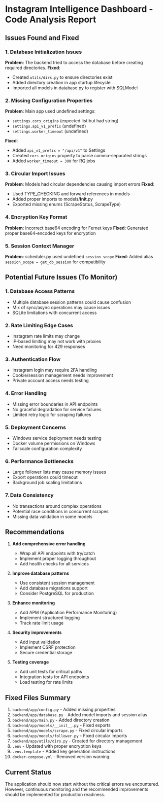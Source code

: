 # Instagram Intelligence Dashboard - Code Analysis Report

## Issues Found and Fixed

### 1. Database Initialization Issues
**Problem**: The backend tried to access the database before creating required directories.
**Fixed**: 
- Created `utils/dirs.py` to ensure directories exist
- Added directory creation in app startup lifecycle
- Imported all models in database.py to register with SQLModel

### 2. Missing Configuration Properties
**Problem**: Main app used undefined settings:
- `settings.cors_origins` (expected list but had string)
- `settings.api_v1_prefix` (undefined)
- `settings.worker_timeout` (undefined)

**Fixed**:
- Added `api_v1_prefix = "/api/v1"` to Settings
- Created `cors_origins` property to parse comma-separated strings
- Added `worker_timeout = 300` for RQ jobs

### 3. Circular Import Issues
**Problem**: Models had circular dependencies causing import errors
**Fixed**: 
- Used TYPE_CHECKING and forward references in models
- Added proper imports to models/__init__.py
- Exported missing enums (ScrapeStatus, ScrapeType)

### 4. Encryption Key Format
**Problem**: Incorrect base64 encoding for Fernet keys
**Fixed**: Generated proper base64-encoded keys for encryption

### 5. Session Context Manager
**Problem**: scheduler.py used undefined `session_scope`
**Fixed**: Added alias `session_scope = get_db_session` for compatibility

## Potential Future Issues (To Monitor)

### 1. Database Access Patterns
- Multiple database session patterns could cause confusion
- Mix of sync/async operations may cause issues
- SQLite limitations with concurrent access

### 2. Rate Limiting Edge Cases
- Instagram rate limits may change
- IP-based limiting may not work with proxies
- Need monitoring for 429 responses

### 3. Authentication Flow
- Instagram login may require 2FA handling
- Cookie/session management needs improvement
- Private account access needs testing

### 4. Error Handling
- Missing error boundaries in API endpoints
- No graceful degradation for service failures
- Limited retry logic for scraping failures

### 5. Deployment Concerns
- Windows service deployment needs testing
- Docker volume permissions on Windows
- Tailscale configuration complexity

### 6. Performance Bottlenecks
- Large follower lists may cause memory issues
- Export operations could timeout
- Background job scaling limitations

### 7. Data Consistency
- No transactions around complex operations
- Potential race conditions in concurrent scrapes
- Missing data validation in some models

## Recommendations

1. **Add comprehensive error handling**
   - Wrap all API endpoints with try/catch
   - Implement proper logging throughout
   - Add health checks for all services

2. **Improve database patterns**
   - Use consistent session management
   - Add database migrations support
   - Consider PostgreSQL for production

3. **Enhance monitoring**
   - Add APM (Application Performance Monitoring)
   - Implement structured logging
   - Track rate limit usage

4. **Security improvements**
   - Add input validation
   - Implement CSRF protection
   - Secure credential storage

5. **Testing coverage**
   - Add unit tests for critical paths
   - Integration tests for API endpoints
   - Load testing for rate limits

## Fixed Files Summary

1. `backend/app/config.py` - Added missing properties
2. `backend/app/database.py` - Added model imports and session alias
3. `backend/app/main.py` - Added directory creation
4. `backend/app/models/__init__.py` - Fixed exports
5. `backend/app/models/scrape.py` - Fixed circular imports
6. `backend/app/models/follower.py` - Fixed circular imports
7. `backend/app/utils/dirs.py` - Created for directory management
8. `.env` - Updated with proper encryption keys
9. `.env.template` - Added key generation instructions
10. `docker-compose.yml` - Removed version warning

## Current Status

The application should now start without the critical errors we encountered. However, continuous monitoring and the recommended improvements should be implemented for production readiness.